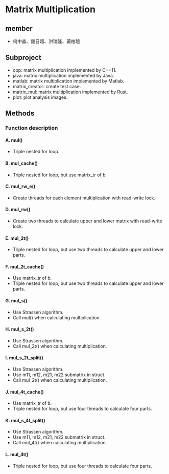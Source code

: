 # Matrix Multiplication

## member

+ 何中淼、鍾日超、洪瑞隆、黃柏瑄

## Subproject

+ cpp: matrix multiplication implemented by C++11.
+ java: matrix multiplication implemented by Java.
+ matlab: matrix multiplication implemented by Matlab.
+ matrix\_creator: create test case.
+ matrix\_mul: matrix multiplication implemented by Rust.
+ plot: plot analysis images.

## Methods

### Function description

#### A. mul()

+ Triple nested for loop.

#### B. mul\_cache()

+ Triple nested for loop, but use matrix\_tr of b.

#### C. mul\_rw\_e()

+ Create threads for each element multiplication with read-write lock.

#### D. mul\_rw()

+ Create two threads to calculate upper and lower matrix with read-write lock.

#### E. mul\_2t()

+ Triple nested for loop, but use two threads to calculate upper and lower parts.

#### F. mul\_2t\_cache()

+ Use matrix\_tr of b.
+ Triple nested for loop, but use two threads to calculate upper and lower parts.

#### G. mul\_s()

+ Use Strassen algorithm.
+ Call mul() when calculating multiplication.

#### H. mul\_s\_2t()

+ Use Strassen algorithm.
+ Call mul\_2t() when calculating multiplication.

#### I. mul\_s\_2t\_split()

+ Use Strassen algorithm.
+ Use m11, m12, m21, m22 submatrix in struct.
+ Call mul\_2t() when calculating multiplication.

#### J. mul\_4t\_cache()

+ Use matrix\_tr of b.
+ Triple nested for loop, but use four threads to calculate four parts.

#### K. mul\_s\_4t\_split()

+ Use Strassen algorithm.
+ Use m11, m12, m21, m22 submatrix in struct.
+ Call mul\_4t() when calculating multiplication.

#### L. mul\_4t()

+ Triple nested for loop, but use four threads to calculate four parts.
